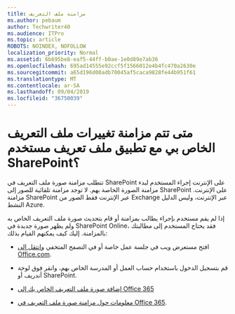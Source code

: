 ```yaml
---
title: مزامنة ملف التعريف
ms.author: pebaum
author: Techwriter40
ms.audience: ITPro
ms.topic: article
ROBOTS: NOINDEX, NOFOLLOW
localization_priority: Normal
ms.assetid: 6b695be8-eaf5-44ff-b0ae-1e0d89e7ab36
ms.openlocfilehash: 695ad14555e92ccf5f1566012e4b4fc470a2630e
ms.sourcegitcommit: a65d196d00adb70045af5caca9828fe44b951f61
ms.translationtype: MT
ms.contentlocale: ar-SA
ms.lasthandoff: 09/04/2019
ms.locfileid: "36750039"
---
```

# <a name="when-do-my-profile-changes-sync-to-the-sharepoint-user-profile-application"></a>متى تتم مزامنة تغييرات ملف التعريف الخاص بي مع تطبيق ملف تعريف مستخدم SharePoint؟

تتطلب مزامنة صورة ملف التعريف في SharePoint على الإنترنت إجراء المستخدم لبدء مزامنة الصورة الخاصة بهم. لا توجد مزامنة تلقائية للصور إلى SharePoint على الإنترنت. مزامنة SharePoint عبر الإنترنت فقط الصور من Exchange عبر الإنترنت، وليس الدليل النشط Azure.

إذا لم يقم مستخدم بإجراء يطالب بمزامنة أو قام بتحديث صورة ملف التعريف الخاص به ولم يظهر صورة جديدة في SharePoint Online، فقد يحتاج المستخدم إلى مطالبتك بالمزامنة. إليك كيف يمكنهم القيام بذلك:

- افتح مستعرض ويب في جلسة عمل خاصة أو في التصفح المتخفي [وانتقل إلى Office.com](http://www.office.com/).

- قم بتسجيل الدخول باستخدام حساب العمل أو المدرسة الخاص بهم، وانقر فوق لوحة أندريف أو SharePoint.

- [إضافة صورة ملف التعريف الخاص بك إلى Office 365](https://support.office.com/article/Add-your-profile-photo-to-Office-365-2eaf93fd-b3f1-43b9-9cdc-bdcd548435b7)

- [معلومات حول مزامنة صورة ملف التعريف في Office 365](https://support.office.com/article/Information-about-user-profile-synchronization-in-SharePoint-Online-177eb196-5887-43c9-84c3-b98a43d35129).

